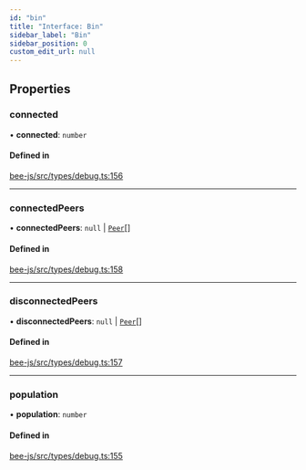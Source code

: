 ```yaml
---
id: "bin"
title: "Interface: Bin"
sidebar_label: "Bin"
sidebar_position: 0
custom_edit_url: null
---
```


## Properties

### connected

• **connected**: `number`

#### Defined in

[bee-js/src/types/debug.ts:156](https://github.com/ethersphere/bee-js/blob/ae6a776/src/types/debug.ts#L156)

___

### connectedPeers

• **connectedPeers**: ``null`` \| [`Peer`](peer.md)[]

#### Defined in

[bee-js/src/types/debug.ts:158](https://github.com/ethersphere/bee-js/blob/ae6a776/src/types/debug.ts#L158)

___

### disconnectedPeers

• **disconnectedPeers**: ``null`` \| [`Peer`](peer.md)[]

#### Defined in

[bee-js/src/types/debug.ts:157](https://github.com/ethersphere/bee-js/blob/ae6a776/src/types/debug.ts#L157)

___

### population

• **population**: `number`

#### Defined in

[bee-js/src/types/debug.ts:155](https://github.com/ethersphere/bee-js/blob/ae6a776/src/types/debug.ts#L155)
